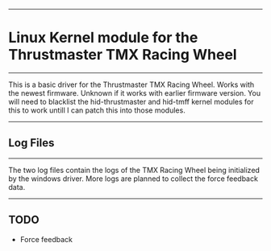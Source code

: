 ***
# Linux Kernel module for the Thrustmaster TMX Racing Wheel

***
This is a basic driver for the Thrustmaster TMX Racing Wheel.
Works with the newest firmware. Unknown if it works with earlier
firmware version. You will need to blacklist the hid-thrustmaster
and hid-tmff kernel modules for this to work untill I can patch
this into those modules.

***
## Log Files

***
The two log files contain the logs of the TMX Racing Wheel being
initialized by the windows driver. More logs are planned to
collect the force feedback data.

***
## TODO

- Force feedback
